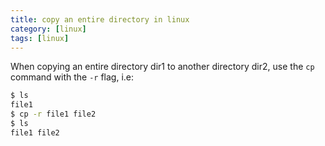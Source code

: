 ```yaml
---
title: copy an entire directory in linux
category: [linux]
tags: [linux]
---
```


When copying an entire directory dir1 to another directory dir2, use the `cp` command with the `-r` flag, i.e:

```sh
$ ls 
file1
$ cp -r file1 file2
$ ls
file1 file2
```
